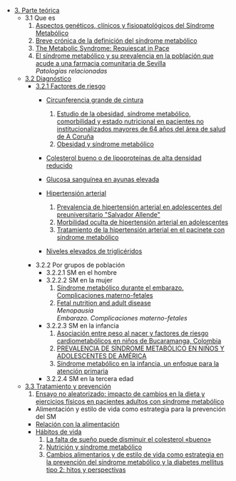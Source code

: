 - [3. Parte teórica](#parte-teórica)
    - 3.1 Que es  
      1. [Aspectos genéticos, clínicos y fisiopatológicos del Síndrome Metabólico](/docs/resumenes/002.md)  
      2. [Breve crónica de la definición del síndrome metabólico](/docs/resumenes/003.md)  
      3. [The Metabolic Syndrome: Requiescat in Pace](/docs/resumenes/006.md)  
      4. [El síndrome metabólico y su prevalencia en la población que acude a una farmacia comunitaria de Sevilla](/docs/resumenes/007.md)  
        *Patologías relacionadas*
    - [3.2 Diagnóstico](#diagnóstico)
        - [3.2.1 Factores de riesgo](#Factores-de-riesgo)
            - [Circunferencia grande de cintura](#Circunferencia-grande-de-cintura)
              1. [Estudio de la obesidad, síndrome metabólico, comorbilidad y estado nutricional en pacientes no institucionalizados mayores de 64 años del área de salud de A Coruña](/docs/resumenes/005.md)  
              2. [Obesidad y síndrome metabólico](/docs/resumenes/012.md)  
            - [Colesterol bueno o de lipoproteínas de alta densidad reducido](#Colesterol-bueno-o-de-lipoproteínas-de-alta-densidad-reducido)
            - [Glucosa sanguínea en ayunas elevada](#Glucosa-sanguínea-en-ayunas-elevada)
            - [Hipertensión arterial](#Hipertensión-arterial)
              1. [Prevalencia de hipertensión arterial en adolescentes del preuniversitario "Salvador Allende"](/docs/resumenes/029.md)
              2. [Morbilidad oculta de hipertensión arterial en adolescentes](./030.md)
              3. [Tratamiento de la hipertensión arterial en el pacinete con síndrome metabólico](./038.md)

            - [Niveles elevados de triglicéridos](#Niveles-elevados-de-triglicéridos)
        - 3.2.2 Por grupos de población
            - 3.2.2.1 SM en el hombre
            - 3.2.2.2 SM en la mujer
              1.  [Síndrome metabólico durante el embarazo. Complicaciones materno-fetales](/docs/resumenes/014.md)  
              2. [Fetal nutrition and adult disease](/docs/resumenes/009.md)  
                *Menopausia*    
                *Embarazo. Complicaciones materno-fetales*
            - 3.2.2.3 SM en la infancia
              1. [Asociación entre peso al nacer y factores de riesgo cardiometabólicos en niños de Bucaramanga, Colombia](/docs/resumenes/001.md)  
              2.  [PREVALENCIA DE SÍNDROME METABÓLICO EN NIÑOS Y ADOLESCENTES DE AMÉRICA](/docs/resumenes/013.md)  
              3.  [Síndrome metabólico en la infancia, un enfoque para la atención primaria](/docs/resumenes/015.md)  
            - 3.2.2.4 SM en la tercera edad
    - [3.3 Tratamiento y prevención](#Tratamiento-y-prevención)
        1. [Ensayo no aleatorizado: impacto de cambios en la dieta y ejercicios físicos en pacientes adultos con síndrome metabólico](/docs/resumenes/008.md)  
        - Alimentación y estilo de vida como estrategia para la prevención del SM
        - [Relación con la alimentación](#relación-con-la-alimentación)
        - [Hábitos de vida](#hábitos-de-vida)
          1. [La falta de sueño puede disminuir el colesterol «bueno»](/docs/resumenes/010.md)  
          2. [Nutrición y síndrome metabólico](/docs/resumenes/011.md)  
          3. [Cambios alimentarios y de estilo de vida como estrategia en la prevención del síndrome metabólico y la diabetes mellitus tipo 2: hitos y perspectivas](/docs/resumenes/004.md)  
